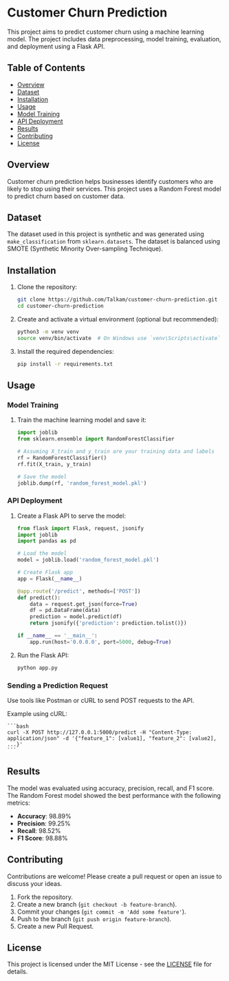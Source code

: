# Customer Churn Prediction

This project aims to predict customer churn using a machine learning model. The project includes data preprocessing, model training, evaluation, and deployment using a Flask API.

## Table of Contents

- [Overview](#overview)
- [Dataset](#dataset)
- [Installation](#installation)
- [Usage](#usage)
- [Model Training](#model-training)
- [API Deployment](#api-deployment)
- [Results](#results)
- [Contributing](#contributing)
- [License](#license)

## Overview

Customer churn prediction helps businesses identify customers who are likely to stop using their services. This project uses a Random Forest model to predict churn based on customer data.

## Dataset

The dataset used in this project is synthetic and was generated using `make_classification` from `sklearn.datasets`. The dataset is balanced using SMOTE (Synthetic Minority Over-sampling Technique).

## Installation

1. Clone the repository:

    ```bash
    git clone https://github.com/Talkam/customer-churn-prediction.git
    cd customer-churn-prediction
    ```

2. Create and activate a virtual environment (optional but recommended):

    ```bash
    python3 -m venv venv
    source venv/bin/activate  # On Windows use `venv\Scripts\activate`
    ```

3. Install the required dependencies:

    ```bash
    pip install -r requirements.txt
    ```

## Usage

### Model Training

1. Train the machine learning model and save it:

    ```python
    import joblib
    from sklearn.ensemble import RandomForestClassifier

    # Assuming X_train and y_train are your training data and labels
    rf = RandomForestClassifier()
    rf.fit(X_train, y_train)

    # Save the model
    joblib.dump(rf, 'random_forest_model.pkl')
    ```

### API Deployment

1. Create a Flask API to serve the model:

    ```python
    from flask import Flask, request, jsonify
    import joblib
    import pandas as pd

    # Load the model
    model = joblib.load('random_forest_model.pkl')

    # Create Flask app
    app = Flask(__name__)

    @app.route('/predict', methods=['POST'])
    def predict():
        data = request.get_json(force=True)
        df = pd.DataFrame(data)
        prediction = model.predict(df)
        return jsonify({'prediction': prediction.tolist()})

    if __name__ == '__main__':
        app.run(host='0.0.0.0', port=5000, debug=True)
    ```

2. Run the Flask API:

    ```bash
    python app.py
    ```

### Sending a Prediction Request

Use tools like Postman or cURL to send POST requests to the API.

Example using cURL:

    ```bash
    curl -X POST http://127.0.0.1:5000/predict -H "Content-Type: application/json" -d '{"feature_1": [value1], "feature_2": [value2], ...}'
    ```

## Results

The model was evaluated using accuracy, precision, recall, and F1 score. The Random Forest model showed the best performance with the following metrics:

- **Accuracy**: 98.89%
- **Precision**: 99.25%
- **Recall**: 98.52%
- **F1 Score**: 98.88%

## Contributing

Contributions are welcome! Please create a pull request or open an issue to discuss your ideas.

1. Fork the repository.
2. Create a new branch (`git checkout -b feature-branch`).
3. Commit your changes (`git commit -m 'Add some feature'`).
4. Push to the branch (`git push origin feature-branch`).
5. Create a new Pull Request.

## License

This project is licensed under the MIT License - see the [LICENSE](LICENSE) file for details.
